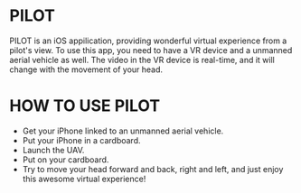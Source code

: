 # PILOT

PILOT is an iOS appilication, providing wonderful virtual experience from a pilot's view. To use this app, you need to have a VR device and a unmanned aerial vehicle as well. The video in the VR device is real-time, and it will change with the movement of your head.

# HOW TO USE PILOT

- Get your iPhone linked to an unmanned aerial vehicle.
- Put your iPhone in a cardboard. 
- Launch the UAV.
- Put on your cardboard.
- Try to move your head forward and back, right and left, and just enjoy this awesome virtual experience!  

